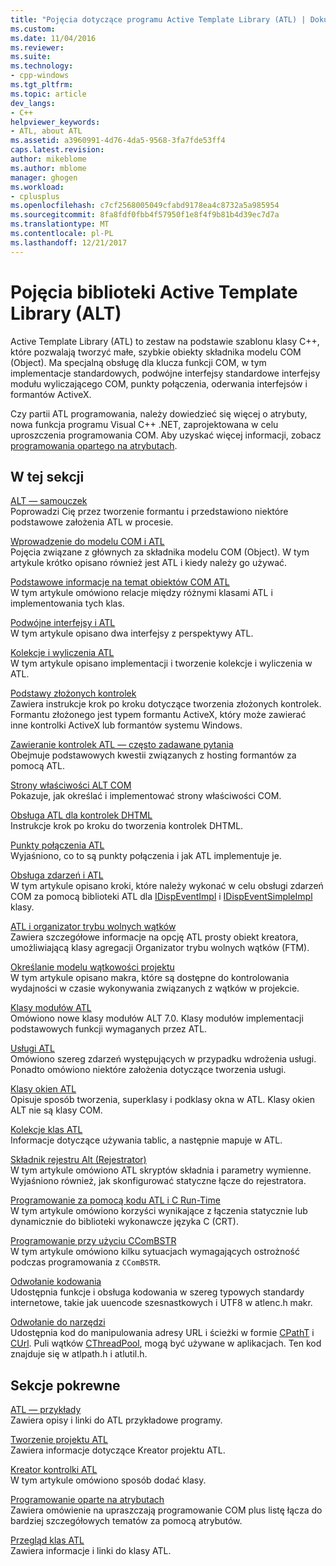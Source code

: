 ```yaml
---
title: "Pojęcia dotyczące programu Active Template Library (ATL) | Dokumentacja firmy Microsoft"
ms.custom: 
ms.date: 11/04/2016
ms.reviewer: 
ms.suite: 
ms.technology:
- cpp-windows
ms.tgt_pltfrm: 
ms.topic: article
dev_langs:
- C++
helpviewer_keywords:
- ATL, about ATL
ms.assetid: a3960991-4d76-4da5-9568-3fa7fde53ff4
caps.latest.revision: 
author: mikeblome
ms.author: mblome
manager: ghogen
ms.workload:
- cplusplus
ms.openlocfilehash: c7cf2568005049cfabd9178ea4c8732a5a985954
ms.sourcegitcommit: 8fa8fdf0fbb4f57950f1e8f4f9b81b4d39ec7d7a
ms.translationtype: MT
ms.contentlocale: pl-PL
ms.lasthandoff: 12/21/2017
---
```

# <a name="active-template-library-atl-concepts"></a>Pojęcia biblioteki Active Template Library (ALT)
Active Template Library (ATL) to zestaw na podstawie szablonu klasy C++, które pozwalają tworzyć małe, szybkie obiekty składnika modelu COM (Object). Ma specjalną obsługę dla klucza funkcji COM, w tym implementacje standardowych, podwójne interfejsy standardowe interfejsy modułu wyliczającego COM, punkty połączenia, oderwania interfejsów i formantów ActiveX.  
  
 Czy partii ATL programowania, należy dowiedzieć się więcej o atrybuty, nowa funkcja programu Visual C++ .NET, zaprojektowana w celu uproszczenia programowania COM. Aby uzyskać więcej informacji, zobacz [programowania opartego na atrybutach](../windows/attributed-programming-concepts.md).  
  
## <a name="in-this-section"></a>W tej sekcji  
 [ALT — samouczek](../atl/active-template-library-atl-tutorial.md)  
 Poprowadzi Cię przez tworzenie formantu i przedstawiono niektóre podstawowe założenia ATL w procesie.  
  
 [Wprowadzenie do modelu COM i ATL](../atl/introduction-to-com-and-atl.md)  
 Pojęcia związane z głównych za składnika modelu COM (Object). W tym artykule krótko opisano również jest ATL i kiedy należy go używać.  
  
 [Podstawowe informacje na temat obiektów COM ATL](../atl/fundamentals-of-atl-com-objects.md)  
 W tym artykule omówiono relacje między różnymi klasami ATL i implementowania tych klas.  
  
 [Podwójne interfejsy i ATL](../atl/dual-interfaces-and-atl.md)  
 W tym artykule opisano dwa interfejsy z perspektywy ATL.  
  
 [Kolekcje i wyliczenia ATL](../atl/atl-collections-and-enumerators.md)  
 W tym artykule opisano implementacji i tworzenie kolekcje i wyliczenia w ATL.  
  
 [Podstawy złożonych kontrolek](../atl/atl-composite-control-fundamentals.md)  
 Zawiera instrukcje krok po kroku dotyczące tworzenia złożonych kontrolek. Formantu złożonego jest typem formantu ActiveX, który może zawierać inne kontrolki ActiveX lub formantów systemu Windows.  
  
 [Zawieranie kontrolek ATL — często zadawane pytania](../atl/atl-control-containment-faq.md)  
 Obejmuje podstawowych kwestii związanych z hosting formantów za pomocą ATL.  
  
 [Strony właściwości ALT COM](../atl/atl-com-property-pages.md)  
 Pokazuje, jak określać i implementować strony właściwości COM.  
  
 [Obsługa ATL dla kontrolek DHTML](../atl/atl-support-for-dhtml-controls.md)  
 Instrukcje krok po kroku do tworzenia kontrolek DHTML.  
  
 [Punkty połączenia ATL](../atl/atl-connection-points.md)  
 Wyjaśniono, co to są punkty połączenia i jak ATL implementuje je.  
  
 [Obsługa zdarzeń i ATL](../atl/event-handling-and-atl.md)  
 W tym artykule opisano kroki, które należy wykonać w celu obsługi zdarzeń COM za pomocą biblioteki ATL dla [IDispEventImpl](../atl/reference/idispeventimpl-class.md) i [IDispEventSimpleImpl](../atl/reference/idispeventsimpleimpl-class.md) klasy.  
  
 [ATL i organizator trybu wolnych wątków](../atl/atl-and-the-free-threaded-marshaler.md)  
 Zawiera szczegółowe informacje na opcję ATL prosty obiekt kreatora, umożliwiającą klasy agregacji Organizator trybu wolnych wątków (FTM).  
  
 [Określanie modelu wątkowości projektu](../atl/specifying-the-threading-model-for-a-project-atl.md)  
 W tym artykule opisano makra, które są dostępne do kontrolowania wydajności w czasie wykonywania związanych z wątków w projekcie.  
  
 [Klasy modułów ATL](../atl/atl-module-classes.md)  
 Omówiono nowe klasy modułów ALT 7.0. Klasy modułów implementacji podstawowych funkcji wymaganych przez ATL.  
  
 [Usługi ATL](../atl/atl-services.md)  
 Omówiono szereg zdarzeń występujących w przypadku wdrożenia usługi. Ponadto omówiono niektóre założenia dotyczące tworzenia usługi.  
  
 [Klasy okien ATL](../atl/atl-window-classes.md)  
 Opisuje sposób tworzenia, superklasy i podklasy okna w ATL. Klasy okien ALT nie są klasy COM.  
  
 [Kolekcje klas ATL](../atl/atl-collection-classes.md)  
 Informacje dotyczące używania tablic, a następnie mapuje w ATL.  
  
 [Składnik rejestru Alt (Rejestrator)](../atl/atl-registry-component-registrar.md)  
 W tym artykule omówiono ATL skryptów składnia i parametry wymienne. Wyjaśniono również, jak skonfigurować statyczne łącze do rejestratora.  
  
 [Programowanie za pomocą kodu ATL i C Run-Time](../atl/programming-with-atl-and-c-run-time-code.md)  
 W tym artykule omówiono korzyści wynikające z łączenia statycznie lub dynamicznie do biblioteki wykonawcze języka C (CRT).  
  
 [Programowanie przy użyciu CComBSTR](../atl/programming-with-ccombstr-atl.md)  
 W tym artykule omówiono kilku sytuacjach wymagających ostrożność podczas programowania z `CComBSTR`.  
  
 [Odwołanie kodowania](../atl/atl-encoding-reference.md)  
 Udostępnia funkcje i obsługa kodowania w szereg typowych standardy internetowe, takie jak uuencode szesnastkowych i UTF8 w atlenc.h makr.  
  
 [Odwołanie do narzędzi](../atl/atl-utilities-reference.md)  
 Udostępnia kod do manipulowania adresy URL i ścieżki w formie [CPathT](../atl/reference/cpatht-class.md) i [CUrl](../atl/reference/curl-class.md). Puli wątków [CThreadPool](../atl/reference/cthreadpool-class.md), mogą być używane w aplikacjach. Ten kod znajduje się w atlpath.h i atlutil.h.  
  
## <a name="related-sections"></a>Sekcje pokrewne  
 [ATL — przykłady](../visual-cpp-samples.md)  
 Zawiera opisy i linki do ATL przykładowe programy.  
  
 [Tworzenie projektu ATL](../atl/reference/creating-an-atl-project.md)  
 Zawiera informacje dotyczące Kreator projektu ATL.  
  
 [Kreator kontrolki ATL](../atl/reference/atl-control-wizard.md)  
 W tym artykule omówiono sposób dodać klasy.  
  
 [Programowanie oparte na atrybutach](../windows/attributed-programming-concepts.md)  
 Zawiera omówienie na upraszczają programowanie COM plus listę łącza do bardziej szczegółowych tematów za pomocą atrybutów.  
  
 [Przegląd klas ATL](../atl/atl-class-overview.md)  
 Zawiera informacje i linki do klasy ATL.

